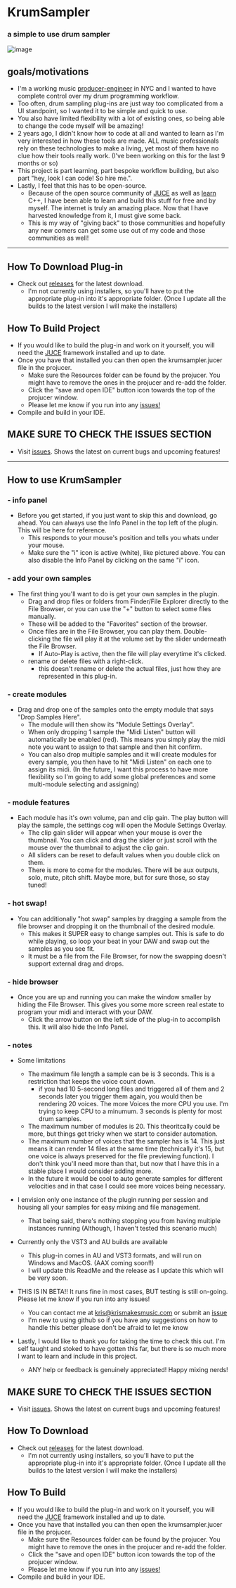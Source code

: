 # KrumSampler

### a simple to use drum sampler

![image](https://github.com/krismakesstuff/KrumSampler/blob/master/Screenshot2021-12-21.png)

## goals/motivations
- I'm a working music [producer-engineer](https://krismakesmusic.com/) in NYC and I wanted to have complete control over my drum programming workflow.
- Too often, drum sampling plug-ins are just way too complicated from a UI standpoint, so I wanted it to be simple and quick to use.
- You also have limited flexibility with a lot of existing ones, so being able to change the code myself will be amazing! 
- 2 years ago, I didn't know how to code at all and wanted to learn as I'm very interested in how these tools are made. ALL music professionals rely on these technologies to make a living, yet most of them have no clue how their tools really work. (I've been working on this for the last 9 months or so)
- This project is part learning, part bespoke workflow building, but also part "hey, look I can code! So hire me.".
- Lastly, I feel that this has to be open-source. 
  - Because of the open source community of [JUCE](https://github.com/juce-framework/JUCE) as well as [learn](https://www.learncpp.com/) C++, I have been able to learn and build this stuff for free and by myself. The internet is truly an amazing place. Now that I have harvested knowledge from it, I must give some back.
  - This is my way of "giving back" to those communities and hopefully any new comers can get some use out of my code and those communities as well!
----------------------------------------------------------

## How To Download Plug-in
- Check out [releases](https://github.com/krismakesstuff/KrumSampler/releases) for the latest download. 
  - I'm not currently using installers, so you'll have to put the appropriate plug-in into it's appropriate folder. (Once I update all the builds to the latest version I will make the installers)

## How To Build Project
- If you would like to build the plug-in and work on it yourself, you will need the [JUCE](https://github.com/juce-framework/JUCE) framework installed and up to date. 
- Once you have that installed you can then open the krumsampler.jucer file in the projucer.  
  - Make sure the Resources folder can be found by the projucer. You might have to remove the ones in the projucer and re-add the folder. 
  - Click the "save and open IDE" button icon towards the top of the projucer window. 
  - Please let me know if you run into any [issues!](https://github.com/krismakesstuff/KrumSampler/issues)
- Compile and build in your IDE.

## MAKE SURE TO CHECK THE ISSUES SECTION
- Visit [issues](https://github.com/krismakesstuff/KrumSampler/issues). Shows the latest on current bugs and upcoming features! 


--------------------------------------------------------

## How to use KrumSampler

### - info panel
- Before you get started, if you just want to skip this and download, go ahead. You can always use the Info Panel in the top left of the plugin. This will be here for reference.
  - This responds to your mouse's position and tells you whats under your mouse. 
  - Make sure the "i" icon is active (white), like pictured above. You can also disable the Info Panel by clicking on the same "i" icon. 
### - add your own samples
- The first thing you'll want to do is get your own samples in the plugin.
  - Drag and drop files or folders from Finder/File Explorer directly to the File Browser, or you can use the "+" button to select some files manually. 
  - These will be added to the "Favorites" section of the browser.
  - Once files are in the File Browser, you can play them. Double-clicking the file will play it at the volume set by the slider underneath the File Browser.
    - If Auto-Play is active, then the file will play everytime it's clicked.  
  - rename or delete files with a right-click.
    - this doesn't rename or delete the actual files, just how they are represented in this plug-in. 
### - create modules
- Drag and drop one of the samples onto the empty module that says "Drop Samples Here".
  - The module will then show its "Module Settings Overlay". 
  - When only dropping 1 sample the "Midi Listen" button will automatically be enabled (red). This means you simply play the midi note you want to assign to that sample and then hit confirm. 
  - You can also drop multiple samples and it will create modules for every sample, you then have to hit "Midi Listen" on each one to assign its midi. (In the future, I want this process to have more flexibility so I'm going to add some global preferences and some multi-module selecting and assigning)
### - module features
- Each module has it's own volume, pan and clip gain. The play button will play the sample, the settings cog will open the Module Settings Overlay. 
  - The clip gain slider will appear when your mouse is over the thumbnail. You can click and drag the slider or just scroll with the mouse over the thumbnail to adjust the clip gain.
  - All sliders can be reset to default values when you double click on them.
  - There is more to come for the modules. There will be aux outputs, solo, mute, pitch shift. Maybe more, but for sure those, so stay tuned!
### - hot swap!
- You can additionally "hot swap" samples by dragging a sample from the file browser and dropping it on the thumbnail of the desired module.
  - This makes it SUPER easy to change samples out. This is safe to do while playing, so loop your beat in your DAW and swap out the samples as you see fit. 
  - It must be a file from the File Browser, for now the swapping doesn't support external drag and drops.
### - hide browser
- Once you are up and running you can make the window smaller by hiding the File Browser. This gives you some more screen real estate to program your midi and interact with your DAW. 
  - Click the arrow button on the left side of the plug-in to accomplish this. It will also hide the Info Panel.
### - notes
- Some limitations
  - The maximum file length a sample can be is 3 seconds. This is a restriction that keeps the voice count down. 
    - if you had 10 5-second long files and triggered all of them and 2 seconds later you trigger them again, you would then be rendering 20 voices. The more Voices the more CPU you use. I'm trying to keep CPU to a minumum. 3 seconds is plenty for most drum samples.
  -  The maximum number of modules is 20. This theoritcally could be more, but things get tricky when we start to consider automation.
  -  The maximum number of voices that the sampler has is 14. This just means it can render 14 files at the same time (technically it's 15, but one voice is always preserved for the file previewing function). I don't think you'll need more than that, but now that I have this in a stable place I would consider adding more.  
    - In the future it would be cool to auto generate samples for different velocities and in that case I could see more voices being necessary.   
- I envision only one instance of the plugin running per session and housing all your samples for easy mixing and file management. 
  - That being said, there's nothing stopping you from having multiple instances running (Although, I haven't tested this scenario much)
- Currently only the VST3 and AU builds are available
  - This plug-in comes in AU and VST3 formats, and will run on Windows and MacOS. (AAX coming soon!!)
  - I will update this ReadMe and the release as I update this which will be very soon.
  
- THIS IS IN BETA!! It runs fine in most cases, BUT testing is still on-going. Please let me know if you run into any issues!
  - You can contact me at <kris@krismakesmusic.com> or submit an [issue](https://github.com/krismakesstuff/KrumSampler/issues)
  - I'm new to using github so if you have any suggestions on how to handle this better please don't be afraid to let me know 
- Lastly, I would like to thank you for taking the time to check this out. I'm self taught and stoked to have gotten this far, but there is so much more I want to learn and include in this project. 
  - ANY help or feedback is genuinely appreciated! Happy mixing nerds!

## MAKE SURE TO CHECK THE ISSUES SECTION
- Visit [issues](https://github.com/krismakesstuff/KrumSampler/issues). Shows the latest on current bugs and upcoming features! 

## How To Download
- Check out [releases](https://github.com/krismakesstuff/KrumSampler/releases) for the latest download. 
  - I'm not currently using installers, so you'll have to put the appropriate plug-in into it's appropriate folder. (Once I update all the builds to the latest version I will make the installers)

## How To Build
- If you would like to build the plug-in and work on it yourself, you will need the [JUCE](https://github.com/juce-framework/JUCE) framework installed and up to date. 
- Once you have that installed you can then open the krumsampler.jucer file in the projucer.  
  - Make sure the Resources folder can be found by the projucer. You might have to remove the ones in the projucer and re-add the folder. 
  - Click the "save and open IDE" button icon towards the top of the projucer window. 
  - Please let me know if you run into any [issues!](https://github.com/krismakesstuff/KrumSampler/issues)
- Compile and build in your IDE.
